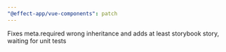 ```yaml
---
"@effect-app/vue-components": patch
---
```


Fixes meta.required wrong inheritance and adds at least storybook story, waiting for unit tests

